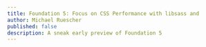 ```yaml
---
title: Foundation 5: Focus on CSS Performance with libsass and
author: Michael Ruescher
published: false
description: A sneak early preview of Foundation 5
---
```

